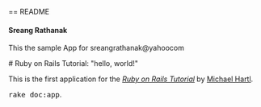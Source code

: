 == README

<h4>Sreang Rathanak</h4>
<p>This the sample App for sreangrathanak@yahoocom</p>
<p># Ruby on Rails Tutorial: "hello, world!"

This is the first application for the
[*Ruby on Rails Tutorial*](http://www.railstutorial.org/)
by [Michael Hartl](http://www.michaelhartl.com/).<p/>
<tt>rake doc:app</tt>.
